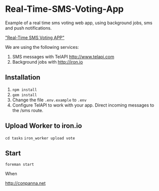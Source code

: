 Real-Time-SMS-Voting-App
========================

Example of a real time sms voting web app, using background jobs, sms and push notifications.

["Real-Time SMS Voting APP"]("https://fbcdn-sphotos-a-a.akamaihd.net/hphotos-ak-xpf1/v/t1.0-9/10385405_837843609611670_6629057078725331984_n.jpg?oh=604e57cef636f292968563e6d016479b&oe=54D5A86E&__gda__=1423024644_1507046d07bef35957e5a9b189fada44" "Real-Time SMS Voting APP")

We are using the following services:
1. SMS messages with TelAPI http://www.telapi.com
2. Background jobs with http://iron.io

Installation
------------
1. `npm install`
2. `gem install`
3. Change the file `.env.example` to `.env`
4. Configure TelAPI to work with your app. Direct incoming messages to the /sms route.

Upload Worker to iron.io
------------
`cd tasks`
`iron_worker upload vote`

Start 
----------
`foreman start`

When 

http://conpanna.net